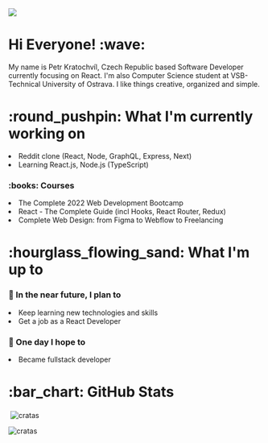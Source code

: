 <img src="https://user-images.githubusercontent.com/56606404/158480723-7aefc4af-dfc3-459c-b3fb-401979397b0c.png">

<h1> Hi Everyone! :wave: </h1>
<p>My name is Petr Kratochvíl, Czech Republic based Software Developer currently focusing on React. I'm also Computer Science student at VSB-Technical University of Ostrava. I like things creative, organized and simple. 
</p>


<h1>:round_pushpin: What I'm currently working on</h1>
<li>Reddit clone (React, Node, GraphQL, Express, Next)</li>
<li>Learning React.js, Node.js (TypeScript)</li>
<h3>:books: Courses</h3>
<li>The Complete 2022 Web Development Bootcamp</li>
<li>React - The Complete Guide (incl Hooks, React Router, Redux)</li>
<li>Complete Web Design: from Figma to Webflow to Freelancing</li>
<h1>:hourglass_flowing_sand: What I'm up to </h1>
<h3>🎯 In the near future, I plan to</h3>
<li>Keep learning new technologies and skills</li>
<li>Get a job as a React Developer</li>
<h3>🤞 One day I hope to</h3>
<li>Became fullstack developer</li>

<h1>:bar_chart: GitHub Stats</h1>
<p>&nbsp;<img align="center" src="https://github-readme-stats.vercel.app/api?username=cratas&show_icons=true&locale=en" alt="cratas" /></p>
<p><img align="center" src="https://github-readme-streak-stats.herokuapp.com/?user=cratas&" alt="cratas" /></p>
